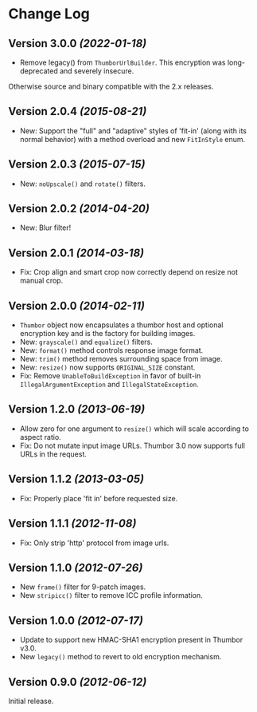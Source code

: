 Change Log
==========

Version 3.0.0 *(2022-01-18)*
----------------------------

 * Remove legacy() from `ThumborUrlBuilder`. This encryption was long-deprecated and severely insecure.

Otherwise source and binary compatible with the 2.x releases.


Version 2.0.4 *(2015-08-21)*
----------------------------

 * New: Support the "full" and "adaptive" styles of 'fit-in' (along with its normal behavior) with a
   method overload and new `FitInStyle` enum.


Version 2.0.3 *(2015-07-15)*
----------------------------

 * New: `noUpscale()` and `rotate()` filters.


Version 2.0.2 *(2014-04-20)*
----------------------------

 * New: Blur filter!


Version 2.0.1 *(2014-03-18)*
----------------------------

 * Fix: Crop align and smart crop now correctly depend on resize not manual crop.


Version 2.0.0 *(2014-02-11)*
----------------------------

 * `Thumbor` object now encapsulates a thumbor host and optional encryption key
   and is the factory for building images.
 * New: `grayscale()` and `equalize()` filters.
 * New: `format()` method controls response image format.
 * New: `trim()` method removes surrounding space from image.
 * New: `resize()` now supports `ORIGINAL_SIZE` constant.
 * Fix: Remove `UnableToBuildException` in favor of built-in `IllegalArgumentException` and
   `IllegalStateException`.


Version 1.2.0 *(2013-06-19)*
----------------------------

 * Allow zero for one argument to `resize()` which will scale according to
   aspect ratio.
 * Fix: Do not mutate input image URLs. Thumbor 3.0 now supports full URLs in
   the request.


Version 1.1.2 *(2013-03-05)*
----------------------------

 * Fix: Properly place 'fit in' before requested size.


Version 1.1.1 *(2012-11-08)*
----------------------------

 * Fix: Only strip 'http' protocol from image urls.


Version 1.1.0 *(2012-07-26)*
----------------------------

 * New `frame()` filter for 9-patch images.
 * New `stripicc()` filter to remove ICC profile information.


Version 1.0.0 *(2012-07-17)*
----------------------------

 * Update to support new HMAC-SHA1 encryption present in Thumbor v3.0.
 * New `legacy()` method to revert to old encryption mechanism.


Version 0.9.0 *(2012-06-12)*
----------------------------

Initial release.
